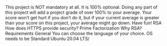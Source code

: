 This project is NOT mandatory at all. It is 100% optional. Doing any part of this project will add a project grade of over 100% to your average. Your score won’t get hurt if you don’t do it, but if your current average is greater than your score on this project, your average might go down. Have fun!
RSA How does HTTPS provide security? Prime Factorization Why RSA? Requirements General You can choose the language of your choice. OS needs to be Standard Ubuntu 20.04 LTS/
